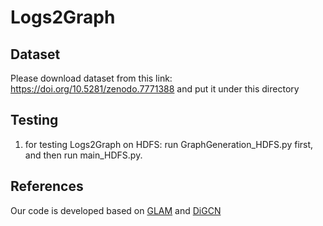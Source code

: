 # Logs2Graph



## Dataset
Please download dataset from this link: https://doi.org/10.5281/zenodo.7771388 and put it under this directory 

## Testing
1. for testing Logs2Graph on HDFS: run GraphGeneration_HDFS.py first, and then run main_HDFS.py.



## References
Our code is developed based on [GLAM](https://github.com/sawlani/GLAM) and [DiGCN](https://github.com/flyingtango/DiGCN)
